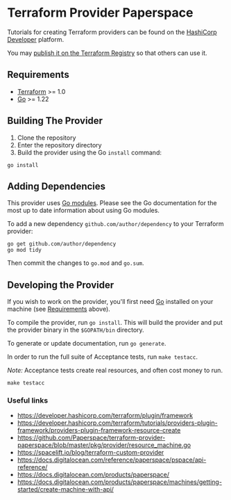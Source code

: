 # Terraform Provider Paperspace

Tutorials for creating Terraform providers can be found on the [HashiCorp Developer](https://developer.hashicorp.com/terraform/tutorials/providers-plugin-framework) platform.


You may [publish it on the Terraform Registry](https://developer.hashicorp.com/terraform/registry/providers/publishing) so that others can use it.


## Requirements

- [Terraform](https://developer.hashicorp.com/terraform/downloads) >= 1.0
- [Go](https://golang.org/doc/install) >= 1.22

## Building The Provider

1. Clone the repository
1. Enter the repository directory
1. Build the provider using the Go `install` command:

```shell
go install
```

## Adding Dependencies

This provider uses [Go modules](https://github.com/golang/go/wiki/Modules).
Please see the Go documentation for the most up to date information about using Go modules.

To add a new dependency `github.com/author/dependency` to your Terraform provider:

```shell
go get github.com/author/dependency
go mod tidy
```

Then commit the changes to `go.mod` and `go.sum`.

## Developing the Provider

If you wish to work on the provider, you'll first need [Go](http://www.golang.org) installed on your machine (see [Requirements](#requirements) above).

To compile the provider, run `go install`. This will build the provider and put the provider binary in the `$GOPATH/bin` directory.

To generate or update documentation, run `go generate`.

In order to run the full suite of Acceptance tests, run `make testacc`.

*Note:* Acceptance tests create real resources, and often cost money to run.

```shell
make testacc
```

### Useful links

- https://developer.hashicorp.com/terraform/plugin/framework
- https://developer.hashicorp.com/terraform/tutorials/providers-plugin-framework/providers-plugin-framework-resource-create
- https://github.com/Paperspace/terraform-provider-paperspace/blob/master/pkg/provider/resource_machine.go
- https://spacelift.io/blog/terraform-custom-provider
- https://docs.digitalocean.com/reference/paperspace/pspace/api-reference/
- https://docs.digitalocean.com/products/paperspace/
- https://docs.digitalocean.com/products/paperspace/machines/getting-started/create-machine-with-api/
